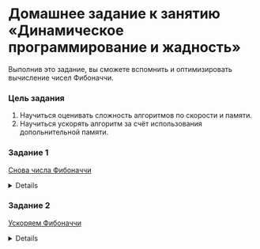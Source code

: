 # Домашнее задание к занятию «Динамическое программирование и жадность»

Выполнив это задание, вы сможете вспомнить и оптимизировать вычисление чисел Фибоначчи.

### Цель задания

1. Научиться оценивать сложность алгоритмов по скорости и памяти.
2. Научиться ускорять алгоритм за счёт использования допольнительной памяти.


### Задание 1

[Снова числа Фибоначчи](01)

<details>
  
# Задача 1. Снова числа Фибоначчи

Напишите ещё раз программу, которая реализует рекурсивный подсчёт чисел Фибоначчи. Не заглядывайте в ваше предыдущее решение, постарайтесь написать его заново.

Кроме написания кода нужно оценить сложность вашего алгоритма вычисления n-го числа Фибоначчи по скорости и по памяти.

#### Подсказки

> Не читайте этот раздел сразу. Попытайтесь сначала решить задачу самостоятельно :)

<details>

<summary>Что использовать для решения.</summary>

Чтобы оценить сложность алгоритма по скорости, нарисуйте где-нибудь, например, на бумажке, дерево вызовов функции. Постройте деревья вызовов для нескольких небольших значений, идущих подряд, и посмотрите, как меняется это количество. Затем подберите функцию, которая растёт примерно с такой же скоростью.

</details>



</details>




### Задание 2

[Ускоряем Фибоначчи](02)

<details>
# Задача 2. Ускоряем Фибоначчи

Наивное решение задачи по вычислению чисел Фибоначчи является довольно дорогим по времени, при этом совсем не использует дополнительную память. Давайте исправим это с помощью применения динамического программирования к рекурсии.

Ваша задача — изменить алгоритм вычисления n-го числа Фибоначчи так, чтобы сложность алгоритма по скорости составляла `O(n)` и по памяти тоже была порядка `O(n)`.

#### Подсказки

> Не читайте этот раздел сразу. Попытайтесь сначала решить задачу самостоятельно :)

<details>

<summary>Что использовать для решения.</summary>

Для уменьшения времени работы алгоритма вычисления n-го числа Фибоначчи вам нужно избавиться от того, что занимает так много времени — вычисления одних и тех же предыдущиих элементов последовательности. Для этого нужно запоминать, например, в массив, уже вычисленные элементы последовательности.

</details>

</details>
